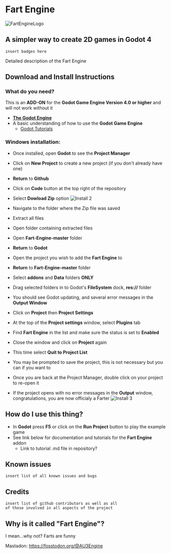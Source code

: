 # **Fart Engine**
![FartEngineLogo](https://user-images.githubusercontent.com/63011553/225142077-a635eb3e-9959-4e27-9872-04dc2e395169.jpeg)
## A simpler way to create 2D games in Godot 4
    insert badges here

  Detailed description of the Fart Engine

## Download and Install Instructions
### What do you need?

This is an **ADD-ON** for the **Godot Game Engine Version 4.0 or higher** and will not work without it

* **[The Godot Engine](https://godotengine.org)** 
* A basic understanding of how to use the **Godot Game Engine**
  * [Godot Tutorials](https://docs.godotengine.org/en/stable/community/tutorials.html)

###    Windows installation:
* Once installed, open **Godot** to see the **Project Manager**
* Click on **New Project** to create a new project (if you don't already have one)
* **Return** to **Github**
* Click on **Code** button at the top right of the repository
* Select **Dowload Zip** option
![Install 2](https://user-images.githubusercontent.com/63011553/226672341-bca3c5ca-f341-4899-857b-ab072931d143.png)

* Navigate to the folder where the Zip file was saved
* Extract all files 
* Open folder containing extracted files
* Open **Fart-Engine-master** folder
* **Return** to **Godot**
* Open the project you wish to add the **Fart Engine** to
* **Return** to **Fart-Engine-master** folder
* Select **addons** and **Data** folders **ONLY**
* Drag selected folders in to Godot's **FileSystem** dock, **res://** folder
* You should see Godot updating, and several error messages in the **Output Window**
* Click on **Project** then **Project Settings**
* At the top of the **Project settings** window, select **Plugins** tab
* Find **Fart Engine** in the list and make sure the status is set to **Enabled**
* Close the window and click on **Project** again
* This time select **Quit to Project List**
* You may be prompted to save the project, this is not necessary but you can if you want to
* Once you are back at the Project Manager, double click on your project to re-open it
* If the project opens with no error messages in the **Output** window, congratulations, you are now officialy a Farter
![Install 3](https://user-images.githubusercontent.com/63011553/226676623-f4e079ae-5145-4627-89c4-9815a2139bac.png)


## How do I use this thing?
* In **Godot** press **F5** or click on the **Run Project** button to play the example game
* See link below for documentation and tutorials for the **Fart Engine** addon
    * Link to tutorial .md file in repository?

## Known issues
    insert list of all known issues and bugs

## Credits
    insert list of github contributors as well as all 
    of those involved in all aspects of the project

## Why is it called "Fart Engine"?
  I mean...why not? Farts are funny




Mastadon: https://fosstodon.org/@AU3Engine




